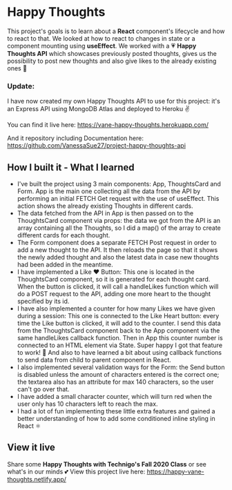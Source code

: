 # Happy Thoughts
This project's goals is to learn about a **React** component's lifecycle and how to react to that. We looked at how to react to changes in state or a component mounting using **useEffect**. We worked with a 💗 **Happy Thoughts API** which showcases previously posted thoughts, gives us the possibility to post new thoughts and also give likes to the already existing ones 💌

### Update:
I have now created my own Happy Thoughts API to use for this project: it's an Express API using MongoDB Atlas and deployed to Heroku ✌

You can find it live here: https://vane-happy-thoughts.herokuapp.com/

And it repository including Documentation here: https://github.com/VanessaSue27/project-happy-thoughts-api

## How I built it - What I learned
- I've built the project using 3 main components: App, ThoughtsCard and Form. App is the main one collecting all the data from the API by performing an initial FETCH Get request with the use of useEffect. This action shows the already existing Thoughts in different cards.
- The data fetched from the API in App is then passed on to the ThoughtsCard component via props: the data we got from the API is an array containing all the Thoughts, so I did a map() of the array to create different cards for each thought.
- The Form component does a separate FETCH Post request in order to add a new thought to the API. It then reloads the page so that it shows the newly added thought and also the latest data in case new thoughts had been added in the meantime.
- I have implemented a Like ❤ Button: This one is located in the ThoughtsCard component, so it is generated for each thought card. When the button is clicked, it will call a handleLikes function which will do a POST request to the API, adding one more heart to the thought specified by its id.
- I have also implemented a counter for how many Likes we have given during a session: This one is connected to the Like Heart button: every time the Like button is clicked, it will add to the counter. I send this data from the ThoughtsCard component back to the App component via the same handleLikes callback function. Then in App this counter number is connected to an HTML element via State. Super happy I got that feature to work! 💪 And also to have learned a bit about using callback functions to send data from child to parent component in React.
- I also implemented several validation ways for the Form: the Send button is disabled unless the amount of characters entered is the correct one; the textarea also has an attribute for max 140 characters, so the user can't go over that.
- I have added a small character counter, which will turn red when the user only has 10 characters left to reach the max.
- I had a lot of fun implementing these little extra features and gained a better understanding of how to add some conditioned inline styling in React ⚛

## View it live
Share some **Happy Thoughts with Technigo's Fall 2020 Class** or see what's in our minds 💕 View this project live here: https://happy-vane-thoughts.netlify.app/
